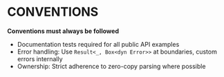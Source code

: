 # CONVENTIONS
**Conventions must always be followed**
- Documentation tests required for all public API examples
- Error handling: Use `Result<_, Box<dyn Error>>` at boundaries, custom errors internally
- Ownership: Strict adherence to zero-copy parsing where possible

